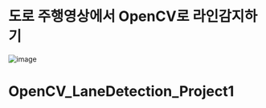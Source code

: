 # 도로 주행영상에서 OpenCV로 라인감지하기

![image](https://github.com/KKH0228/OpenCV_LaneDetection/assets/166888979/944d1092-a133-4b6a-85ea-bbaa9d40e6c2)
# OpenCV_LaneDetection_Project1
